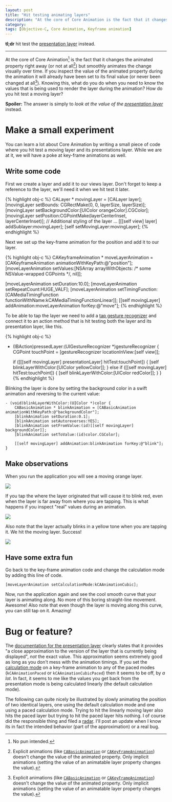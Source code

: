 ```yaml
---
layout: post
title: "Hit testing animating layers"
description: "At the core of Core Animation is the fact that it changes the animated property right away (or not at all) but smoothly animates the change visually over time. If you inspect the value of the animated property during the animation it will already have been set to its final value (or never been changed at all). Knowing this, what do you do when you need to know the values that is being used to render the layer during the animation? How do you hit test a moving layer?"
category: 
tags: [Objective-C, Core Animation, Keyframe animation]
---
```


**tl;dr** hit test the [presentation layer][presentationlayer] instead. 

---------------------------------------

At the core of Core Animation[^1] is the fact that it changes the animated property right away (or not at all[^2]) but smoothly animates the change visually over time. If you inspect the value of the animated property during the animation it will already have been set to its final value (or never been changed at all[^2]). Knowing this, what do you do when you need to know the values that is being used to render the layer during the animation? How do you hit test a moving layer?

**Spoiler:** The answer is simply to *look at the value of the [presentation layer][presentationlayer]* instead. 

# Make a small experiment

You can learn a lot about Core Animation by writing a small piece of code where you hit test a moving layer and its presentations layer. While we are at it, we will have a poke at key-frame animations as well.

## Write some code

First we create a layer and add it to our views layer. Don't forget to keep a reference to the layer, we'll need it when we hit test it later.

{% highlight obj-c %}
CALayer * movingLayer = [CALayer layer];
[movingLayer setBounds: CGRectMake(0, 0, layerSize, layerSize)];
[movingLayer setBackgroundColor:[UIColor orangeColor].CGColor];
[movingLayer setPosition:CGPointMake(layerCenterInset, layerCenterInset)];
// Additional styling of the layer ...
[[[self view] layer] addSublayer:movingLayer];
[self setMovingLayer:movingLayer];
{% endhighlight %}

Next we set up the key-frame animation for the position and add it to our layer.

{% highlight obj-c %}
CAKeyframeAnimation * moveLayerAnimation = [CAKeyframeAnimation animationWithKeyPath:@"position"];
[moveLayerAnimation setValues:[NSArray arrayWithObjects: /* some NSValue-wrapped CGPoints */, nil]];

[moveLayerAnimation setDuration:10.0];
[moveLayerAnimation setRepeatCount:HUGE_VALF];
[moveLayerAnimation setTimingFunction: [CAMediaTimingFunction functionWithName:kCAMediaTimingFunctionLinear]];
[[self movingLayer] addAnimation:moveLayerAnimation forKey:@"move"];
{% endhighlight %}

To be able to tap the layer we need to add a [tap gesture recognizer][tap] and connect it to an action method that is hit testing both the layer and its presentation layer, like this.

{% highlight obj-c %}
- (IBAction)pressedLayer:(UIGestureRecognizer *)gestureRecognizer {
    CGPoint touchPoint = [gestureRecognizer locationInView:[self view]];
    
    if ([[[self movingLayer] presentationLayer] hitTest:touchPoint]) {
        [self blinkLayerWithColor:[UIColor yellowColor]];
    } else if ([[self movingLayer] hitTest:touchPoint]) {
        [self blinkLayerWithColor:[UIColor redColor]];
    }
}
{% endhighlight %}

Blinking the layer is done by setting the background color in a swift animation and reversing to the current value:

	- (void)blinkLayerWithColor:(UIColor *)color {
	    CABasicAnimation * blinkAnimation = [CABasicAnimation animationWithKeyPath:@"backgroundColor"];
	    [blinkAnimation setDuration:0.1];
	    [blinkAnimation setAutoreverses:YES];
	    [blinkAnimation setFromValue:(id)[[self movingLayer] backgroundColor]];
	    [blinkAnimation setToValue:(id)color.CGColor];
		
	    [[self movingLayer] addAnimation:blinkAnimation forKey:@"blink"];
	}

## Make observations

When you run the application you will see a moving orange layer.

![](/images/moving-orange-layer.png)

If you tap the where the layer originated that will cause it to blink red, even when the layer is far away from where you are tapping. This is what happens if you inspect "real" values during an animation. 

![](/images/taping-original-position.png)

Also note that the layer actually blinks in a yellow tone when you are tapping it. We hit the moving layer. Success!

![](/images/taping-presentation-layer.png)

## Have some extra fun

Go back to the key-frame animation code and change the calculation mode by adding this line of code.

	[moveLayerAnimation setCalculationMode:kCAAnimationCubic];

Now, run the application again and see the cool smooth curve that your layer is animating along. No more of this boring straight-line movement. Awesome! Also note that even though the layer is moving along this curve, you can still tap on it. Amazing!

# Bug or feature?

The [documentation for the presentation layer][presentationlayer] clearly states that it provides "a close approximation to the version of the layer that is currently being displayed", _not_ the exact value. This approximation seems extremely good as long as you don't mess with the animation timings. If you set the [calculation mode][calculationmode] on a key-frame animation to any of the paced modes (`kCAAnimationPaced` or `kCAAnimationCubicPaced`) then it seems to be off, by _a lot_. In fact, it seems to me like the values you get back from the presentation mode is being calculated linearly (the default calculation mode). 

The following can quite nicely be illustrated by slowly animating the position of two identical layers, one using the default calculation mode and one using a paced calculation mode. Trying to hit the linearly moving layer also hits the paced layer but trying to hit the paced layer hits nothing. I of course did the responsible thing and filed a [radar][radar]. I'll post an update when I know its in fact the intended behavior (part of the approximation) or a real bug.  



[^1]: No pun intended. 

[^2]: Explicit animations (like [`CABasicAnimation`][basic] or [`CAKeyFrameAninmation`][keyframe]) doesn't change the value of the animated property. Only implicit animations (setting the value of an animatable layer property changes the value).

[presentationlayer]: http://developer.apple.com/library/ios/#DOCUMENTATION/GraphicsImaging/Reference/CALayer_class/Introduction/Introduction.html#//apple_ref/occ/instm/CALayer/presentationLayer (presentationLayer documentation)

[basic]: https://developer.apple.com/library/mac/#documentation/GraphicsImaging/Reference/CABasicAnimation_class/Introduction/Introduction.html (CABasicAninmation)

[calculationmode]: https://developer.apple.com/library/mac/#documentation/GraphicsImaging/Reference/CAKeyframeAnimation_class/Introduction/Introduction.html#//apple_ref/occ/instp/CAKeyframeAnimation/calculationMode (calculationMode documentation)

[keyframe]: https://developer.apple.com/library/mac/#documentation/GraphicsImaging/Reference/CAKeyframeAnimation_class/Introduction/Introduction.html (CAKeyFrameAninmation documentation)

[tap]: http://developer.apple.com/library/ios/#documentation/uikit/reference/UITapGestureRecognizer_Class/Reference/Reference.html (UITapGestureRecognizer documentation)

[radar]: rdar://11251219 (Radar #11251219)


